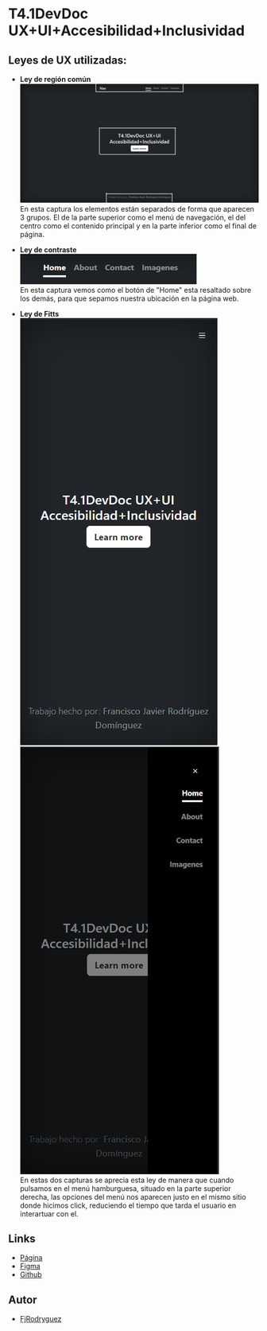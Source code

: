 # T4.1DevDoc UX+UI+Accesibilidad+Inclusividad

## Leyes de UX utilizadas:

- **Ley de región común**  
![captura 1](Imagenes/captura1.png)
En esta captura los elementos están separados de forma que aparecen 3 grupos. El de la parte superior como el menú de navegación, el del centro como el contenido principal y en la parte inferior como el final de página.  

- **Ley de contraste**  
![captura 2](Imagenes/captura2.png)  
En esta captura vemos como el botón de "Home" esta resaltado sobre los demás, para que sepamos nuestra ubicación en la página web.  

- **Ley de Fitts**  
![captura 3](Imagenes/captura3.png) ![captura 3](Imagenes/captura4.png)     
En estas dos capturas se aprecia esta ley de manera que cuando pulsamos en el menú hamburguesa, situado en la parte superior derecha, las opciones del menú nos aparecen justo en el mismo sitio donde hicimos click, reduciendo el tiempo que tarda el usuario en interartuar con el.

## Links
- [Página](https://fjrodryguez.github.io/T4.1RodriguezFranciscoJavier/)
- [Figma](https://www.figma.com/file/3tRsIShyfDYCHd9kT2efrX/T4.1-RodriguezFranciscoJavier?type=design&node-id=0%3A1&mode=design&t=wPcLaNPYvASukRMO-1)
- [Github](https://github.com/FjRodryguez/T4.1RodriguezFranciscoJavier)

## Autor
- [FjRodryguez](https://github.com/FjRodryguez)
